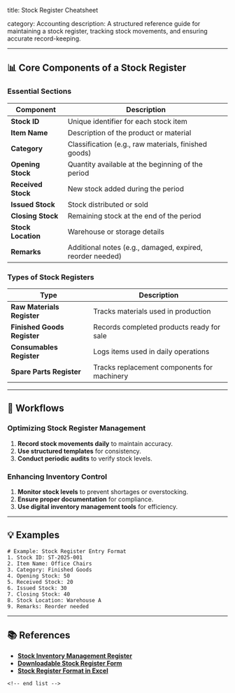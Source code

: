 title: Stock Register Cheatsheet

category: Accounting
description: A structured reference guide for maintaining a stock register, tracking stock movements, and ensuring accurate record-keeping.

---

## 📊 **Core Components of a Stock Register**

### **Essential Sections**

| Component                | Description                                               |
| ------------------------ | --------------------------------------------------------- |
| **Stock ID**       | Unique identifier for each stock item                     |
| **Item Name**      | Description of the product or material                    |
| **Category**       | Classification (e.g., raw materials, finished goods)      |
| **Opening Stock**  | Quantity available at the beginning of the period         |
| **Received Stock** | New stock added during the period                         |
| **Issued Stock**   | Stock distributed or sold                                 |
| **Closing Stock**  | Remaining stock at the end of the period                  |
| **Stock Location** | Warehouse or storage details                              |
| **Remarks**        | Additional notes (e.g., damaged, expired, reorder needed) |

### **Types of Stock Registers**

| Type                              | Description                                 |
| --------------------------------- | ------------------------------------------- |
| **Raw Materials Register**  | Tracks materials used in production         |
| **Finished Goods Register** | Records completed products ready for sale   |
| **Consumables Register**    | Logs items used in daily operations         |
| **Spare Parts Register**    | Tracks replacement components for machinery |

---

## 🔄 **Workflows**

### **Optimizing Stock Register Management**

1. **Record stock movements daily** to maintain accuracy.
2. **Use structured templates** for consistency.
3. **Conduct periodic audits** to verify stock levels.

### **Enhancing Inventory Control**

1. **Monitor stock levels** to prevent shortages or overstocking.
2. **Ensure proper documentation** for compliance.
3. **Use digital inventory management tools** for efficiency.

---

## 💡 **Examples**

```plaintext
# Example: Stock Register Entry Format
1. Stock ID: ST-2025-001  
2. Item Name: Office Chairs  
3. Category: Finished Goods  
4. Opening Stock: 50  
5. Received Stock: 20  
6. Issued Stock: 30  
7. Closing Stock: 40  
8. Stock Location: Warehouse A  
9. Remarks: Reorder needed  
```

---

## 📚 **References**

- **[Stock Inventory Management Register](https://exceldownloads.com/inventory-management-templates/stock-inventory-management-register-format/)**
- **[Downloadable Stock Register Form](https://www.exhibitindexes.com/downloadable-stock-register-form/)**
- **[Stock Register Format in Excel](https://stockfer.weebly.com/blog/stock-register-format-in-excel)**

```
<!-- end list -->
```
